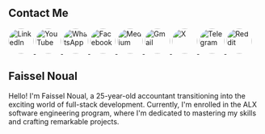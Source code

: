## Contact Me
<a href="https://www.linkedin.com/in/faissel-noual-8b81ab20b/" target="_blank" rel="noreferrer">
  <img src="https://img.shields.io/badge/LinkedIn-0077B5?style=for-the-badge&logo=linkedin&logoColor=white&label=&color=blue" alt="LinkedIn" style="border-radius: 50%;" width="50" />
</a>
<a href="https://www.youtube.com/channel/faisselnoual" target="_blank" rel="noreferrer">
  <img src="https://img.shields.io/badge/YouTube-FF0000?style=for-the-badge&logo=youtube&logoColor=white&label=&color=red" alt="YouTube" style="border-radius: 50%;" width="50" />
</a>
<a href="https://wa.me/+212777840918" target="_blank" rel="noreferrer">
  <img src="https://img.shields.io/badge/WhatsApp-25D366?style=for-the-badge&logo=whatsapp&logoColor=white&label=&color=green" alt="WhatsApp" style="border-radius: 50%;" width="50" />
</a>
<a href="https://www.facebook.com/faisselnoual" target="_blank" rel="noreferrer">
  <img src="https://img.shields.io/badge/Facebook-1877F2?style=for-the-badge&logo=facebook&logoColor=white&label=&color=blue" alt="Facebook" style="border-radius: 50%;" width="50" />
</a>
<a href="https://medium.com/@noualfaissel" target="_blank" rel="noreferrer">
  <img src="https://img.shields.io/badge/Medium-12100E?style=for-the-badge&logo=medium&logoColor=white&label=&color=black" alt="Medium" style="border-radius: 50%;" width="50" />
</a>
<a href="mailto:Noualfaissel@gmail.com" target="_blank" rel="noreferrer">
  <img src="https://img.shields.io/badge/Gmail-D14836?style=for-the-badge&logo=gmail&logoColor=white&label=&color=red" alt="Gmail" style="border-radius: 50%;" width="50" />
</a>
<a href="https://twitter.com/faisselnoual" target="_blank" rel="noreferrer">
  <img src="https://img.shields.io/badge/X-1DA1F2?style=social&logo=twitter&logoColor=white&label=&color=blue" alt="X" style="border-radius: 50%;" width="50" />
</a>
<a href="https://t.me/faisselnoual" target="_blank" rel="noreferrer">
  <img src="https://img.shields.io/badge/Telegram-2CA5E0?style=for-the-badge&logo=telegram&logoColor=white&label=&color=blue" alt="Telegram" style="border-radius: 50%;" width="50" />
</a>
<a href="https://www.reddit.com/user/faisselnoual" target="_blank" rel="noreferrer">
  <img src="https://img.shields.io/badge/Reddit-FF4500?style=for-the-badge&logo=reddit&logoColor=white&label=&color=orange" alt="Reddit" style="border-radius: 50%;" width="50" />
</a>

## Faissel Noual
Hello! I'm Faissel Noual, a 25-year-old accountant transitioning into the exciting world of full-stack development. Currently, I'm enrolled in the ALX software engineering program, where I'm dedicated to mastering my skills and crafting remarkable projects.





